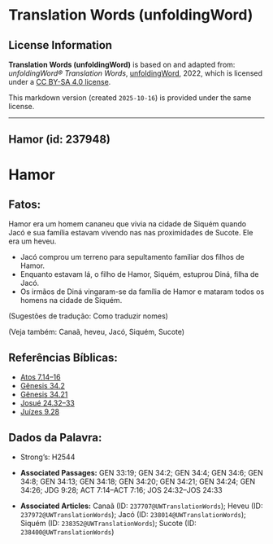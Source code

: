 # Translation Words (unfoldingWord)

## License Information

**Translation Words (unfoldingWord)** is based on and adapted from: _unfoldingWord® Translation Words_, [unfoldingWord](https://unfoldingword.org/utw), 2022, which is licensed under a [CC BY-SA 4.0 license](https://creativecommons.org/licenses/by-sa/4.0/legalcode.en).

This markdown version (created `2025-10-16`) is provided under the same license.



--------------------------------

## Hamor (id: 237948)

Hamor
=====

Fatos:
------

Hamor era um homem cananeu que vivia na cidade de Siquém quando Jacó e sua família estavam vivendo nas nas proximidades de Sucote. Ele era um heveu.

* Jacó comprou um terreno para sepultamento familiar dos filhos de Hamor.
* Enquanto estavam lá, o filho de Hamor, Siquém, estuprou Diná, filha de Jacó.
* Os irmãos de Diná vingaram\-se da família de Hamor e mataram todos os homens na cidade de Siquém.

(Sugestões de tradução: Como traduzir nomes)

(Veja também: Canaã, heveu, Jacó, Siquém, Sucote)

Referências Bíblicas:
---------------------

* [Atos 7\.14–16](https://ref.ly/Acts7:14-Acts7:16)
* [Gênesis 34\.2](https://ref.ly/Gen34:2)
* [Gênesis 34\.21](https://ref.ly/Gen34:21)
* [Josué 24\.32–33](https://ref.ly/Josh24:32-Josh24:33)
* [Juízes 9\.28](https://ref.ly/Judg9:28)

Dados da Palavra:
-----------------

* Strong’s: H2544

* **Associated Passages:** GEN 33:19; GEN 34:2; GEN 34:4; GEN 34:6; GEN 34:8; GEN 34:13; GEN 34:18; GEN 34:20; GEN 34:21; GEN 34:24; GEN 34:26; JDG 9:28; ACT 7:14–ACT 7:16; JOS 24:32–JOS 24:33
* **Associated Articles:** Canaã (ID: `237707@UWTranslationWords`); Heveu (ID: `237972@UWTranslationWords`); Jacó (ID: `238014@UWTranslationWords`); Siquém (ID: `238352@UWTranslationWords`); Sucote (ID: `238400@UWTranslationWords`)

